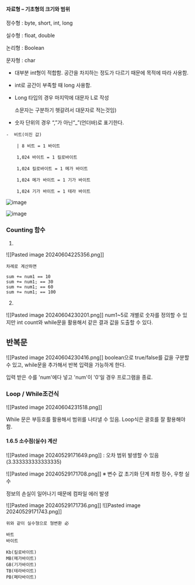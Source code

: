 #### 자료형 – 기초형의 크기와 범위

정수형 : byte, short, int, long

실수형 : float, double

논리형 : Boolean

문자형 : char


-  대부분 int형이 적합함. 공간을 차지하는 정도가 다르기 때문에 목적에 따라 사용함.

-  int로 공간이 부족할 때 long 사용함.

-  Long 타입의 경우 마지막에 대문자 L로 작성

	소문자는 구분하기 헷갈려서 대문자로 적는것임)

-  숫자 단위의 경우 “,”가 아닌“_”(언더바)로 표기한다.

```
-  비트(이진 값)

	| 8 비트 = 1 바이트

	1,024 바이트 = 1 킬로바이트

	1,024 킬로바이트 = 1 메가 바이트

	1,024 메가 바이트 = 1 기가 바이트

	1,024 기가 바이트 = 1 테라 바이트
```
![image](https://github.com/user-attachments/assets/715f83b4-32e8-4870-8443-014c1fdc27a6)


![image](https://github.com/user-attachments/assets/e2590151-031f-4138-9780-7c4be92bae6a)



### Counting 함수

1. 

![[Pasted image 20240604225356.png]]
~~~
차례로 계산하면

sum += num1 == 10
sum += num1; == 30
sum += num1; == 60
sum += num1; == 100
~~~

2.
![[Pasted image 20240604230201.png]]
num1~5로 개별로 숫자를 정의할 수 있지만
int count와 while문을 활용해서 같은 결과 값을 도출할 수 있다.


## 반복문

![[Pasted image 20240604230416.png]]
boolean으로 true/false를 값을 구분할 수 있고,
while문을 추가해서 반복 입력을 가능하게 한다.

입력 받은 수를 'num'에다 넣고 'num'이 '0'일 경우 프로그램을 종료.


### Loop  /  While조건식
![[Pasted image 20240604231518.png]]

While 문은 부등호를 활용해서 범위를 나타낼 수 있음.
Loop식은 괄호를 잘 활용해야 함.

#### 1.6.5 소수점(실수) 계산

![[Pasted image 20240529171649.png]]
: 오차 범위 발생할 수 있음(3.333333333333335)

![[Pasted image 20240529171708.png]]
※ 변수 값 초기화 단계 좌항 정수, 우항 실수

정보의 손실이 일어나기 때문에 컴파일 에러 발생

![[Pasted image 20240529171736.png]]
![[Pasted image 20240529171743.png]]
```
위와 같이 실수형으로 형변환 必

바트
바이트

Kb(킬로바이트)
MB(메가바이트)
GB(기가바이트)
TB(테라바이트)
PB(페타바이트)
```
